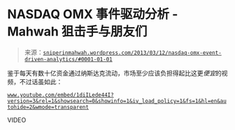<!--yml

分类：未分类

日期：2024-05-18 14:27:51

-->

# NASDAQ OMX 事件驱动分析 -  Mahwah 狙击手与朋友们

> 来源：[`sniperinmahwah.wordpress.com/2013/03/12/nasdaq-omx-event-driven-analytics/#0001-01-01`](https://sniperinmahwah.wordpress.com/2013/03/12/nasdaq-omx-event-driven-analytics/#0001-01-01)

鉴于每天有数十亿资金通过纳斯达克流动，市场至少应该负担得起比这更*便宜*的视频，不过话虽如此：

[`www.youtube.com/embed/1diILede44I?version=3&rel=1&showsearch=0&showinfo=1&iv_load_policy=1&fs=1&hl=en&autohide=2&wmode=transparent`](https://www.youtube.com/embed/1diILede44I?version=3&rel=1&showsearch=0&showinfo=1&iv_load_policy=1&fs=1&hl=en&autohide=2&wmode=transparent)

VIDEO
